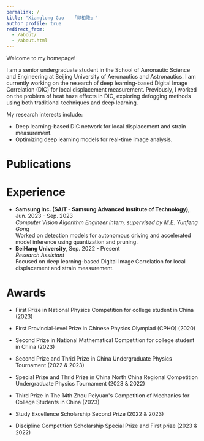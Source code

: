 ```yaml
---
permalink: /
title: "Xianglong Guo   「郭相隆」"
author_profile: true
redirect_from: 
  - /about/
  - /about.html
---
```


Welcome to my homepage!

I am a senior undergraduate student in the School of Aeronautic Science and Engineering at Beijing University of Aeronautics and Astronautics. I am currently working on the research of deep learning-based Digital Image Correlation (DIC) for local displacement measurement. Previously, I worked on the problem of heat haze effects in DIC, exploring defogging methods using both traditional techniques and deep learning.

My research interests include:
* Deep learning-based DIC network for local displacement and strain measurement.
* Optimizing deep learning models for real-time image analysis.

Publications
======



Experience
======

<ul>
<li>
<b>Samsung Inc. (SAIT - Samsung Advanced Institute of Technology)</b>, Jun. 2023 - Sep. 2023<br>
<i>Computer Vision Algorithm Engineer Intern, supervised by M.E. Yunfeng Gong</i><br>
Worked on detection models for autonomous driving and accelerated model inference using quantization and pruning.<br>
</li>

<li>
<b>BeiHang University</b>, Sep. 2022 - Present<br>
<i>Research Assistant</i><br>
Focused on deep learning-based Digital Image Correlation for local displacement and strain measurement.<br>
</li>
</ul>


Awards
======

-    First Prize in National Physics Competition for college student in
    China (2023)

-    First Provincial-level Prize in Chinese Physics Olympiad
    (CPHO) (2020)

-    Second Prize in National Mathematical Competition for college
    student in China (2023)

-    Second Prize and Thrid Prize in China Undergraduate Physics
    Tournament (2022 & 2023)

-    Special Prize and Thrid Prize in China North China Regional
    Competition Undergraduate Physics Tournament (2023 & 2022)

-    Third Prize in The 14th Zhou Peiyuan's Competition of Mechanics for
    College Students in China (2023)

-    Study Excellence Scholarship Second Prize (2022 & 2023)

-    Discipline Competition Scholarship Special Prize and First prize
    (2023 & 2022)

